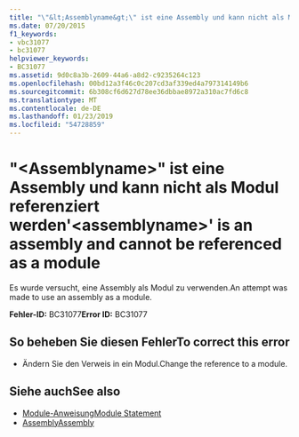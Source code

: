 ```yaml
---
title: "\"&lt;Assemblyname&gt;\" ist eine Assembly und kann nicht als Modul referenziert werden"
ms.date: 07/20/2015
f1_keywords:
- vbc31077
- bc31077
helpviewer_keywords:
- BC31077
ms.assetid: 9d0c8a3b-2609-44a6-a8d2-c9235264c123
ms.openlocfilehash: 00bd12a3f46c0c207cd3af339ed4a797314149b6
ms.sourcegitcommit: 6b308cf6d627d78ee36dbbae8972a310ac7fd6c8
ms.translationtype: MT
ms.contentlocale: de-DE
ms.lasthandoff: 01/23/2019
ms.locfileid: "54728859"
---
```

# <a name="ltassemblynamegt-is-an-assembly-and-cannot-be-referenced-as-a-module"></a><span data-ttu-id="69557-102">"&lt;Assemblyname&gt;" ist eine Assembly und kann nicht als Modul referenziert werden</span><span class="sxs-lookup"><span data-stu-id="69557-102">'&lt;assemblyname&gt;' is an assembly and cannot be referenced as a module</span></span>
<span data-ttu-id="69557-103">Es wurde versucht, eine Assembly als Modul zu verwenden.</span><span class="sxs-lookup"><span data-stu-id="69557-103">An attempt was made to use an assembly as a module.</span></span>  
  
 <span data-ttu-id="69557-104">**Fehler-ID:** BC31077</span><span class="sxs-lookup"><span data-stu-id="69557-104">**Error ID:** BC31077</span></span>  
  
## <a name="to-correct-this-error"></a><span data-ttu-id="69557-105">So beheben Sie diesen Fehler</span><span class="sxs-lookup"><span data-stu-id="69557-105">To correct this error</span></span>  
  
-   <span data-ttu-id="69557-106">Ändern Sie den Verweis in ein Modul.</span><span class="sxs-lookup"><span data-stu-id="69557-106">Change the reference to a module.</span></span>  
  
## <a name="see-also"></a><span data-ttu-id="69557-107">Siehe auch</span><span class="sxs-lookup"><span data-stu-id="69557-107">See also</span></span>
- [<span data-ttu-id="69557-108">Module-Anweisung</span><span class="sxs-lookup"><span data-stu-id="69557-108">Module Statement</span></span>](../../visual-basic/language-reference/statements/module-statement.md)
- [<span data-ttu-id="69557-109">Assembly</span><span class="sxs-lookup"><span data-stu-id="69557-109">Assembly</span></span>](../../visual-basic/language-reference/modifiers/assembly.md)
